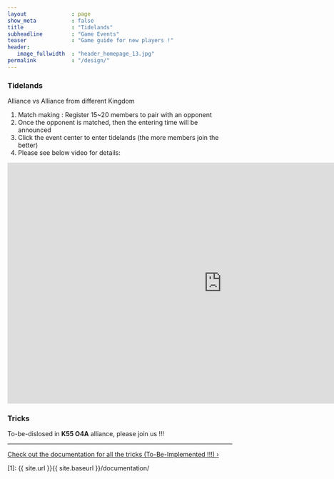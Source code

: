 ```yaml
---
layout              : page
show_meta           : false
title               : "Tidelands"
subheadline         : "Game Events"
teaser              : "Game guide for new players !"
header:
   image_fullwidth  : "header_homepage_13.jpg"
permalink           : "/design/"
---
```

### Tidelands
Alliance vs Alliance from different Kingdom
1. Match making : Register 15~20 members to pair with an opponent
2. Once the opponent is matched, then the entering time will be announced
3. Click the event center to enter tidelands (the more members join the better)
4. Please see below video for details:
<iframe width="960" height="540" src="https://www.youtube.com/embed/EtbQdr0v1CE" title="Misty Continent - Completely Broken event - Tidelands  [Eng Version]" frameborder="0" allow="accelerometer; autoplay; clipboard-write; encrypted-media; gyroscope; picture-in-picture; web-share" allowfullscreen></iframe>

### Tricks
To-be-dislosed in **K55 O4A** alliance, please join us !!!

---
<a class="radius button small" href="{{ site.url }}{{ site.baseurl }}/documentation/">Check out the documentation for all the tricks (To-Be-Implemented !!!) ›</a>


 [1]: {{ site.url }}{{ site.baseurl }}/documentation/
